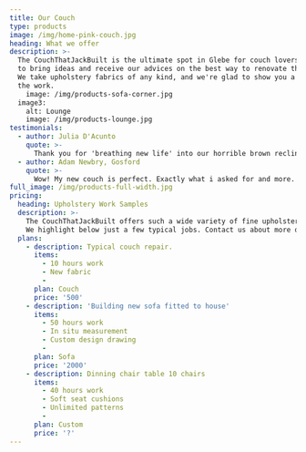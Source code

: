 ```yaml
---
title: Our Couch
type: products
image: /img/home-pink-couch.jpg
heading: What we offer
description: >-
  The CouchThatJackBuilt is the ultimate spot in Glebe for couch lovers who 
  to bring ideas and receive our advices on the best way to renovate their couch.
  We take upholstery fabrics of any kind, and we're glad to show you a preview of
  the work.
    image: /img/products-sofa-corner.jpg
  image3:
    alt: Lounge
    image: /img/products-lounge.jpg
testimonials:
  - author: Julia D'Acunto
    quote: >-
      Thank you for 'breathing new life' into our horrible brown recliner. Your workmanship and professional manner was very impressive. I would be happy to recommend you to anyone I knew who wanted to recover some furniture.
  - author: Adam Newbry, Gosford
    quote: >-
      Wow! My new couch is perfect. Exactly what i asked for and more. love your work! cheers Kaldi.
full_image: /img/products-full-width.jpg
pricing:
  heading: Upholstery Work Samples
  description: >-
    The CouchThatJackBuilt offers such a wide variety of fine upholstery. 
    We highlight below just a few typical jobs. Contact us about more details.
  plans:
    - description: Typical couch repair.
      items:
        - 10 hours work
        - New fabric
        - 
      plan: Couch
      price: '500'
    - description: 'Building new sofa fitted to house'
      items:
        - 50 hours work
        - In situ measurement
        - Custom design drawing
        - 
      plan: Sofa
      price: '2000'
    - description: Dinning chair table 10 chairs
      items:
        - 40 hours work
        - Soft seat cushions
        - Unlimited patterns
        - 
      plan: Custom
      price: '?'
---
```



